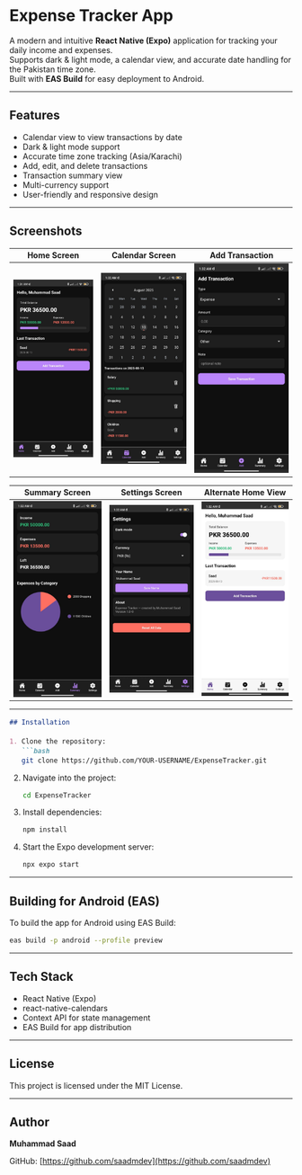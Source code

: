 # Expense Tracker App

A modern and intuitive **React Native (Expo)** application for tracking your daily income and expenses.  
Supports dark & light mode, a calendar view, and accurate date handling for the Pakistan time zone.  
Built with **EAS Build** for easy deployment to Android.

---

## Features

- Calendar view to view transactions by date
- Dark & light mode support
- Accurate time zone tracking (Asia/Karachi)
- Add, edit, and delete transactions
- Transaction summary view
- Multi-currency support
- User-friendly and responsive design

---

## Screenshots

| Home Screen | Calendar Screen | Add Transaction |
|-------------|-----------------|-----------------|
| ![Home](./screenshots/home.jpg) | ![Calendar](./screenshots/calander.jpg) | ![Transaction](./screenshots/transaction.jpg) |

| Summary Screen | Settings Screen | Alternate Home View |
|----------------|-----------------|---------------------|
| ![Summary](./screenshots/summery.jpg) | ![Settings](./screenshots/setting.jpg) | ![Home 2](./screenshots/home2.jpg) |

---

````markdown
## Installation

1. Clone the repository:
   ```bash
   git clone https://github.com/YOUR-USERNAME/ExpenseTracker.git
````

2. Navigate into the project:

   ```bash
   cd ExpenseTracker
   ```

3. Install dependencies:

   ```bash
   npm install
   ```

4. Start the Expo development server:

   ```bash
   npx expo start
   ```

---

## Building for Android (EAS)

To build the app for Android using EAS Build:

```bash
eas build -p android --profile preview
```

---

## Tech Stack

* React Native (Expo)
* react-native-calendars
* Context API for state management
* EAS Build for app distribution

---

## License

This project is licensed under the MIT License.

---

## Author

**Muhammad Saad**

GitHub: [https://github.com/saadmdev](https://github.com/saadmdev)

